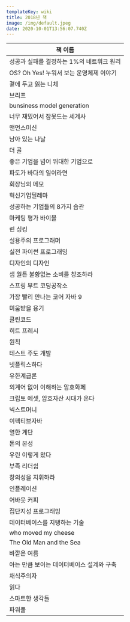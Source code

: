 ```yaml
---
templateKey: wiki
title: 2018년 책
image: /img/default.jpeg
date: 2020-10-01T13:56:07.740Z
---
```



| 책 이름    |
| --------------------------- |
| 성공과 실패를 결정하는 1%의 네트워크 원리    |
| OS? Oh Yes! 누워서 보는 운영체제 이야기 |
| 곁에 두고 읽는 니체                 |
| 브리프                         |
| bunsiness model generation  |
| 너무 재밌어서 잠못드는 세계사            |
| 맨먼스미신                       |
| 남아 있는 나날                    |
| 더 골                         |
| 좋은 기업을 넘어 위대한 기업으로          |
| 파도가 바다의 일이라면                |
| 회장님의 메모                     |
| 혁신기업딜레마                     |
| 성공하는 기업들의 8가지 습관            |
| 마케팅 평가 바이블                  |
| 린 싱킹                        |
| 실용주의 프로그래머                 |
| 실전 파이썬 프로그래밍                |
| 디자인의 디자인                    |
| 샘 월튼 불황없는 소비를 창조하라          |
| 스프링 부트 코딩공작소                |
| 가장 빨리 만나는 코어 자바 9           |
| 미움받을 용기                     |
| 클린코드                        |
| 히트 프레시                      |
| 원칙                          |
| 테스트 주도 개발                   |
| 넷플릭스하다                      |
| 유한계급론                       |
| 외계어 없이 이해하는 암호화페            |
| 크립토 에셋, 암호자산 시대가 온다         |
| 넥스트머니                       |
| 이펙티브자바                      |
| 열한 계단                       |
| 돈의 본성                       |
| 우린 이렇게 왔다                   |
| 부족 리더쉽                      |
| 창의성을 지휘하라                   |
| 인플레이션                       |
| 어바웃 커피                      |
| 집단지성 프로그래밍                  |
| 데이터베이스를 지탱하는 기술             |
| who moved my cheese         |
| The Old Man and the Sea     |
| 바깥은 여름                      |
| 아는 만큼 보이는 데이터베이스 설계와 구축     |
| 채식주의자                       |
| 읽다                          |
| 스마트한 생각들                    |
| 파워풀                         |
